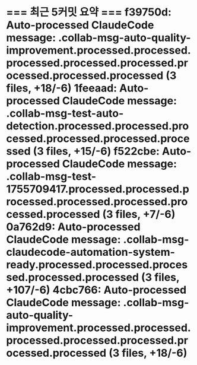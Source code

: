 === 최근 5커밋 요약 ===
f39750d: Auto-processed ClaudeCode message: .collab-msg-auto-quality-improvement.processed.processed.processed.processed.processed.processed.processed.processed (3 files, +18/-6)
1feeaad: Auto-processed ClaudeCode message: .collab-msg-test-auto-detection.processed.processed.processed.processed.processed.processed (3 files, +15/-6)
f522cbe: Auto-processed ClaudeCode message: .collab-msg-test-1755709417.processed.processed.processed.processed.processed.processed.processed (3 files, +7/-6)
0a762d9: Auto-processed ClaudeCode message: .collab-msg-claudecode-automation-system-ready.processed.processed.processed.processed.processed (3 files, +107/-6)
4cbc766: Auto-processed ClaudeCode message: .collab-msg-auto-quality-improvement.processed.processed.processed.processed.processed.processed.processed (3 files, +18/-6)
=======================
